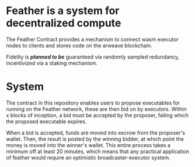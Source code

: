 # Feather is a system for decentralized compute

The Feather Contract provides a mechanism to connect wasm executor nodes to
clients and stores code on the arweave blockchain.

Fidelity is ***planned to be*** guaranteed via randomly sampled redundancy, incentivized
via a staking mechanism.

# System

The contract in this repository enables users to propose executables for
running on the Feather network, these are then bid on by executors. Within x
blocks of inception, a bid must be accepted by the proposer, failing which the
proposed executable expires. 

When a bid is accepted, funds are moved into escrow from the proposer's wallet.
Then, the result is posted by the winning bidder, at which point the money is
moved into the winner's wallet. This entire process takes a minimum off at
least 20 minutes, which means that any practical application of feather would
require an optimistic broadcaster-executor system. 
